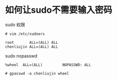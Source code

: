 



# 如何让sudo不需要输入密码

sudo 权限
```
# vim /etc/sudoers

root       ALL=(ALL) ALL
chenliujin ALL=(ALL) ALL
```

sudo nopasswd

```
%wheel  ALL=(ALL)         NOPASSWD: ALL
```

```
# gpasswd -a chenliujin wheel
```
